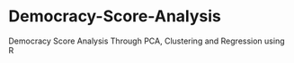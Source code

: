 # Democracy-Score-Analysis

Democracy Score Analysis Through PCA, Clustering and Regression using R
